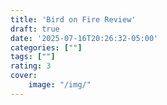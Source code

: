 ```yaml
---
title: 'Bird on Fire Review'
draft: true
date: '2025-07-16T20:26:32-05:00'
categories: [""]
tags: [""]
rating: 3
cover:
    image: "/img/"
---
```


